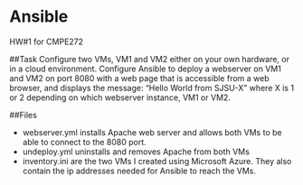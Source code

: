 # Ansible
HW#1 for CMPE272

##Task 
Configure two VMs, VM1 and VM2 either on your own hardware, or in a cloud environment. Configure Ansible to deploy a webserver on VM1 and VM2 on port 8080 with a web page that is accessible from a web browser, and displays the message: “Hello World from SJSU-X” where X is 1 or 2 depending on which webserver instance, VM1 or VM2.

##Files
- webserver.yml installs Apache web server and allows both VMs to be able to connect to the 8080 port.
- undeploy.yml uninstalls and removes Apache from both VMs
- inventory.ini are the two VMs I created using Microsoft Azure. They also contain the ip addresses needed for Ansible to reach the VMs.
